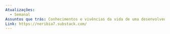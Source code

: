```yaml
---
Atualizações:
  - Semanal
Assuntos que trás: Conhecimentos e vivências da vida de uma desenvolvedora
Link: https://neribia7.substack.com/
---
```

